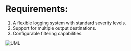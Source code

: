# Requirements:
1. A flexible logging system with standard severity levels.
2. Support for multiple output destinations.
3. Configurable filtering capabilities.



![UML](https://github.com/user-attachments/assets/73703eb4-3d7e-48eb-bc8d-fc6d90967f30)
